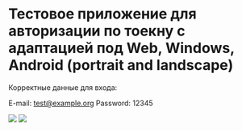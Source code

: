 # Тестовое приложение для авторизации по тоекну с адаптацией под Web, Windows, Android (portrait and landscape)

Корректные данные для входа:

E-mail: test@example.org
Password: 12345

![](https://i.imgur.com/4FeCw7e.png)
![](https://i.imgur.com/ipbrwAl.png)
